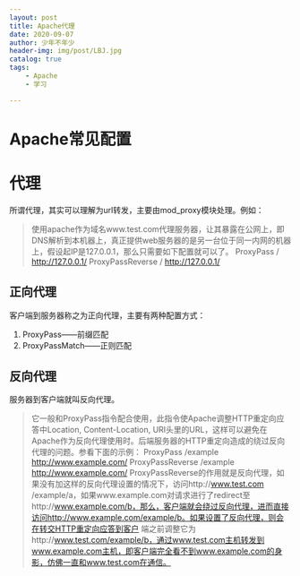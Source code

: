```yaml
---
layout: post
title: Apache代理
date: 2020-09-07
author: 少年不年少
header-img: img/post/LBJ.jpg
catalog: true
tags:
    - Apache
    - 学习

---
```



# Apache常见配置 #

# 代理

所谓代理，其实可以理解为url转发，主要由mod_proxy模块处理。例如：

> 使用apache作为域名www.test.com代理服务器，让其暴露在公网上，即DNS解析到本机器上，真正提供web服务器的是另一台位于同一内网的机器上，假设起IP是127.0.0.1，那么只需要如下配置就可以了。
> ProxyPass / http://127.0.0.1/
> ProxyPassReverse / http://127.0.0.1/

## 正向代理

客户端到服务器称之为正向代理，主要有两种配置方式：

1. ProxyPass——前缀匹配
2. ProxyPassMatch——正则匹配

## 反向代理

服务器到客户端就叫反向代理。

> 它一般和ProxyPass指令配合使用，此指令使Apache调整HTTP重定向应答中Location, Content-Location, URI头里的URL，这样可以避免在Apache作为反向代理使用时。后端服务器的HTTP重定向造成的绕过反向代理的问题。参看下面的示例：
> ProxyPass /example http://www.example.com/
> ProxyPassReverse /example http://www.example.com/
> ProxyPassReverse的作用就是反向代理，如果没有加这样的反向代理设置的情况下，访问http://www.test.com /example/a，如果www.example.com对请求进行了redirect至http://www.example.com/b，那么，客户端就会绕过反向代理，进而直接访问http://www.example.com/example/b。如果设置了反向代理，则会在转交HTTP重定向应答到客户 端之前调整它为http://www.test.com/example/b，通过www.test.com主机转发到www.example.com主机，即客户端完全看不到www.example.com的身影，仿佛一直和www.test.com在通信。